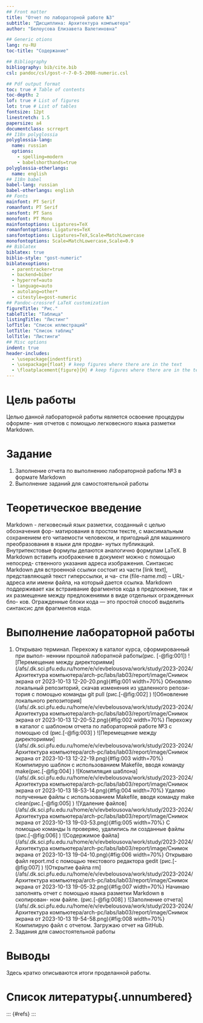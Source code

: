 ```yaml
---
## Front matter
title: "Отчет по лабораторной работе №3"
subtitle: "Дисциплина: Архитектура компьютера"
author: "Белоусова Елизавета Валетиновна"

## Generic otions
lang: ru-RU
toc-title: "Содержание"

## Bibliography
bibliography: bib/cite.bib
csl: pandoc/csl/gost-r-7-0-5-2008-numeric.csl

## Pdf output format
toc: true # Table of contents
toc-depth: 2
lof: true # List of figures
lot: true # List of tables
fontsize: 12pt
linestretch: 1.5
papersize: a4
documentclass: scrreprt
## I18n polyglossia
polyglossia-lang:
  name: russian
  options:
	- spelling=modern
	- babelshorthands=true
polyglossia-otherlangs:
  name: english
## I18n babel
babel-lang: russian
babel-otherlangs: english
## Fonts
mainfont: PT Serif
romanfont: PT Serif
sansfont: PT Sans
monofont: PT Mono
mainfontoptions: Ligatures=TeX
romanfontoptions: Ligatures=TeX
sansfontoptions: Ligatures=TeX,Scale=MatchLowercase
monofontoptions: Scale=MatchLowercase,Scale=0.9
## Biblatex
biblatex: true
biblio-style: "gost-numeric"
biblatexoptions:
  - parentracker=true
  - backend=biber
  - hyperref=auto
  - language=auto
  - autolang=other*
  - citestyle=gost-numeric
## Pandoc-crossref LaTeX customization
figureTitle: "Рис."
tableTitle: "Таблица"
listingTitle: "Листинг"
lofTitle: "Список иллюстраций"
lotTitle: "Список таблиц"
lolTitle: "Листинги"
## Misc options
indent: true
header-includes:
  - \usepackage{indentfirst}
  - \usepackage{float} # keep figures where there are in the text
  - \floatplacement{figure}{H} # keep figures where there are in the text
---
```


# Цель работы

Целью данной лабораторной работы является освоение процедуры оформле-
ния отчетов с помощью легковесного языка разметки Markdown.
# Задание

1. Заполнение отчета по выполнению лабораторной работы №3 в формате Markdown
2. Выполнение заданий для самостоятельной работы
# Теоретическое введение

Markdown - легковесный язык разметки, созданный с целью обозначения фор-
матирования в простом тексте, с максимальным сохранением его читаемости
человеком, и пригодный для машинного преобразования в языки для продви-
нутых публикаций. Внутритекстовые формулы делаются аналогично формулам
LaTeX. В Markdown вставить изображение в документ можно с помощью непосред-
ственного указания адреса изображения. Синтаксис Markdown для встроенной
ссылки состоит из части [link text], представляющей текст гиперссылки, и ча-
сти (file-name.md) – URL-адреса или имени файла, на который дается ссылка.
Markdown поддерживает как встраивание фрагментов кода в предложение, так
и их размещение между предложениями в виде отдельных огражденных бло-
ков. Огражденные блоки кода — это простой способ выделить синтаксис для
фрагментов кода.

# Выполнение лабораторной работы

1. Открываю терминал. Перехожу в каталог курса, сформированный при выпол-
неннии прошлой лаборатной работы(рис. [-@fig:001])
![Перемещение между директориями](/afs/.dk.sci.pfu.edu.ru/home/e/v/evbelousova/work/study/2023-2024/Архитектура компьютера/arch-pc/labs/lab03/report/image/Снимок экрана от 2023-10-13 12-20-20.png){#fig:001 width=70%}
Обновляю локальный репозиторий, скачав изменения из удаленного репози-
тория с помощью команды git pull (рис.[-@fig:002] )
![Обновление локального репозитория](/afs/.dk.sci.pfu.edu.ru/home/e/v/evbelousova/work/study/2023-2024/Архитектура компьютера/arch-pc/labs/lab03/report/image/Снимок экрана от 2023-10-13 12-20-52.png){#fig:002 width=70%}
Перехожу в каталог с шаблоном отчета по лабораторной работе №3 с помощью
cd (рис.[-@fig:003] )
![Перемещение между директориями](/afs/.dk.sci.pfu.edu.ru/home/e/v/evbelousova/work/study/2023-2024/Архитектура компьютера/arch-pc/labs/lab03/report/image/Снимок экрана от 2023-10-13 12-22-19.png){#fig:003 width=70%}
Компилирую шаблон с использованием Makefile, вводя команду make(рис.[-@fig:004] )
![Компиляция шаблона](/afs/.dk.sci.pfu.edu.ru/home/e/v/evbelousova/work/study/2023-2024/Архитектура компьютера/arch-pc/labs/lab03/report/image/Снимок экрана от 2023-10-13 18-53-14.png){#fig:004 width=70%}
Удаляю полученные файлы с использованием Makefile, вводя команду make
clean(рис.[-@fig:005] )
![Удаление файлов](/afs/.dk.sci.pfu.edu.ru/home/e/v/evbelousova/work/study/2023-2024/Архитектура компьютера/arch-pc/labs/lab03/report/image/Снимок экрана от 2023-10-13 19-03-53.png){#fig:005 width=70%}
С помощью команды ls проверяю, удалились ли созданные
файлы (рис.[-@fig:006] )
![Содержимое файла](/afs/.dk.sci.pfu.edu.ru/home/e/v/evbelousova/work/study/2023-2024/Архитектура компьютера/arch-pc/labs/lab03/report/image/Снимок экрана от 2023-10-13 19-04-10.png){#fig:006 width=70%}
Открываю файл report.md с помощью текстового редактора gedit (рис.[-@fig:007] )
![Открытие файла rm](/afs/.dk.sci.pfu.edu.ru/home/e/v/evbelousova/work/study/2023-2024/Архитектура компьютера/arch-pc/labs/lab03/report/image/Снимок экрана от 2023-10-13 19-05-32.png){#fig:007 width=70%}
Начинаю заполнять отчет с помощью языка разметки Markdown в скопирован-
ном файле. (рис.[-@fig:008] )
![Заполнение отчета](/afs/.dk.sci.pfu.edu.ru/home/e/v/evbelousova/work/study/2023-2024/Архитектура компьютера/arch-pc/labs/lab03/report/image/Снимок экрана от 2023-10-13 19-54-58.png){#fig:008 width=70%}
Компилирую файл с отчетом. Загружаю отчет на GitHub.
2. Задания для самостоятельной работы




# Выводы

Здесь кратко описываются итоги проделанной работы.

# Список литературы{.unnumbered}

::: {#refs}
:::
